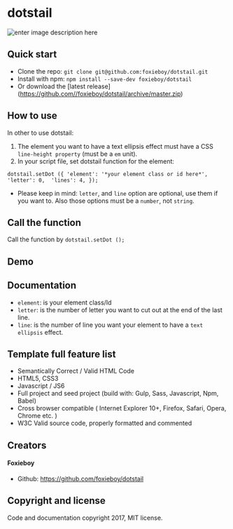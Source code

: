# dotstail

![enter image description here](http://i.imgur.com/Lhvjbuo.png)

## Quick start
* Clone the repo: `git clone git@github.com:foxieboy/dotstail.git`
* Install with npm: `npm install --save-dev foxieboy/dotstail`
* Or download the [latest release] (https://github.com//foxieboy/dotstail/archive/master.zip)

## How to use
In other to use dotstail:
1. The element you want to have a text ellipsis effect must have a CSS `line-height property` (must be a `em` unit).
2. In your script file, set dotstail function for the element:

`dotstail.setDot ({
    'element': '*your element class or id here*',
    'letter': 0, 
    'lines': 4,
});`
* Please keep in mind: `letter`, and `line` option are optional, use them if you want to. Also those options must be a `number`, not `string`.

## Call the function
Call the function by `dotstail.setDot ();`

## Demo


## Documentation
* `element`: is your element class/Id
* `letter`: is the number of letter you want to cut out at the end of the last line.
* `line`: is the number of line you want your element to have a `text ellipsis` effect.


## Template full feature list

* Semantically Correct / Valid HTML Code
* HTML5, CSS3
* Javascript / JS6
* Full project and seed project (build with: Gulp, Sass, Javascript, Npm, Babel)
* Cross browser compatible ( Internet Explorer 10+, Firefox, Safari, Opera, Chrome etc. )
* W3C Valid source code, properly formatted and commented

## Creators

#### Foxieboy
* Github:   https://github.com/foxieboy/dotstail

## Copyright and license

Code and documentation copyright 2017, MIT license.
